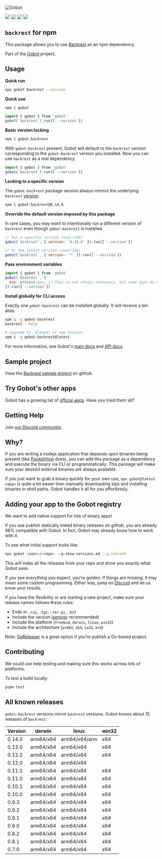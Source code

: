 ![Gobot](https://raw.githubusercontent.com/benallfree/gobot/v1.0.0-alpha.26/assets/gobot-banner-300x.png)

![](https://img.shields.io/npm/v/gobot-backrest) ![](https://img.shields.io/npm/dt/gobot-backrest) ![](https://img.shields.io/github/commit-activity/t/benallfree/gobot) ![](https://img.shields.io/github/stars/benallfree/gobot)

## `backrest` for npm

This package allows you to use [Backrest](https://github.com/garethgeorge/backrest) as an npm dependency.

Part of the [Gobot](https://www.npmjs.com/package/gobot) project.

## Usage

**Quick run**

```bash
npx gobot backrest --version
```

**Quick use**

```bash
npm i gobot
```

```js
import { gobot } from 'gobot'
gobot(`backrest`).run([`--version`])
```

**Basic version locking**

```bash
npm i gobot-backrest
```

With `gobot-backrest` present, Gobot will default to the `backrest` version corresponding to the `gobot-backrest` version you installed. Now you can use `backrest` as a real dependency.

```js
import { gobot } from 'gobot'
gobot(`backrest`).run([`--version`])
```

**Locking to a specific version**

The `gobot-backrest` package version always mirrors the underlying `backrest` [version](#known-versions):

```bash
npm i gobot-backrest@0.14.0
```

**Override the default version imposed by this package**

In rare cases, you may want to intentionally run a different version of `backrest` even though `gobot-backrest` is installed.

```js
// Run a specific version (override)
gobot(`backrest`, { version: `0.14.0` }).run([`--version`])

// Or the latest version (override)
gobot(`backrest`, { version: `*` }).run([`--version`])
```

**Pass environment variables**

```js
import { gobot } from 'gobot'
gobot(`backrest`, {
  env: process.env, // This is not always necessary, but some apps do need it
}).run([`--version`])
```

**Install globally for CLI access**

Exactly one `gobot-backrest` can be installed globally. It will receive a bin alias:

```bash
npm i -g gobot-backrest
backrest --help

# Upgrade to  @latest or any version
npm i -g gobot-backrest@latest
```

For more information, see Gobot's [main docs](https://www.npmjs.com/package/gobot) and [API docs](https://github.com/benallfree/gobot/blob/v1.0.0-alpha.26/docs/readme.md).



## Sample project

View the [Backrest sample project](https://github.com/benallfree/gobot/tree/v1.0.0-alpha.26/src/apps/backrest/sample-project) on github.

## Try Gobot's other apps

Gobot has a growing list of [official apps](https://www.npmjs.com/package/gobot#official-gobot-apps). Have you tried them all?

## Getting Help

Join [our Discord community](https://discord.gg/977kMmFnXc).

## Why?

If you are writing a nodejs application that depends upon binaries being present (like [PocketHost](https://github.com/pockethost/pockethost) does), you can add this package as a dependency and execute the binary via CLI or programmatically. This package will make sure your desired external binaries are always available.

If you just want to grab a binary quickly for your own use, `npx gobot@latest <app>` is quite a bit easier than manually downloading zips and installing binaries in shell paths. Gobot handles it all for you effortlessly.

## Adding your app to the Gobot registry

We want to add native support for lots of binary apps!

If you use publish statically linked binary releases on github, you are already 98% compatible with Gobot. In fact, Gobot may already know how to work with it.

To see what initial support looks like:

```bash
npx gobot <user>/<repo> --g-show-versions md --g-refresh
```

This will index all the releases from your repo and show you exactly what Gobot sees.

If you see everything you expect, you're golden. If things are missing, it may mean some custom programming. Either way, jump on [Discord](https://discord.gg/977kMmFnXc) and let us know your results.

If you have the flexibility or are starting a new project, make sure your release names follows these rules:

- Ends in `.zip`, `.tgz`, `.tar.gz`, `.bz2`
- Include the version ([semver](https://semver.org) recommended)
- Include the platform (`freebsd`, `darwin`, `linux`, `win32`)
- Include the architecture (`arm64`, `x64`, `ia32`, `arm`)

Note: [GoReleaser](https://goreleaser.com/) is a great option if you're publish a Go-based project.

## Contributing

We could use help testing and making sure this works across lots of platforms.

To test a build locally:

```bash
pnpm test
```


## All known releases

`gobot-backrest` versions mirror `backrest` versions. Gobot knows about 15 releases of `backrest`:

| Version | darwin    | linux         | win32 |
| ------- | --------- | ------------- | ----- |
| 0.14.0  | arm64/x64 | arm64/x64/arm | x64   |
| 0.13.0  | arm64/x64 | arm64/x64     | x64   |
| 0.12.2  | arm64/x64 | arm64/x64     | x64   |
| 0.12.0  | arm64/x64 | arm64/x64     |       |
| 0.11.1  | arm64/x64 | arm64/x64     | x64   |
| 0.11.0  | arm64/x64 | arm64/x64     | x64   |
| 0.10.1  | arm64/x64 | arm64/x64     | x64   |
| 0.10.0  | arm64/x64 | arm64/x64     | x64   |
| 0.9.3   | arm64/x64 | arm64/x64     | x64   |
| 0.9.2   | arm64/x64 | arm64/x64     | x64   |
| 0.9.1   | arm64/x64 | arm64/x64     | x64   |
| 0.9.0   | arm64/x64 | arm64/x64     | x64   |
| 0.8.2   | arm64/x64 | arm64/x64     | x64   |
| 0.8.1   | arm64/x64 | arm64/x64     | x64   |
| 0.7.0   | arm64/x64 | arm64/x64     | x64   |
